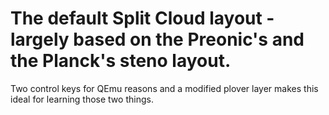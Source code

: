 # The default Split Cloud layout - largely based on the Preonic's and the Planck's steno layout.

Two control keys for QEmu reasons and a modified plover layer makes this ideal for learning those two things.
